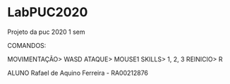 # LabPUC2020
 Projeto da puc 2020 1 sem

COMANDOS:

MOVIMENTAÇÃO> WASD
ATAQUE> MOUSE1
SKILLS> 1, 2, 3
REINICIO> R


ALUNO
Rafael de Aquino Ferreira - RA00212876
